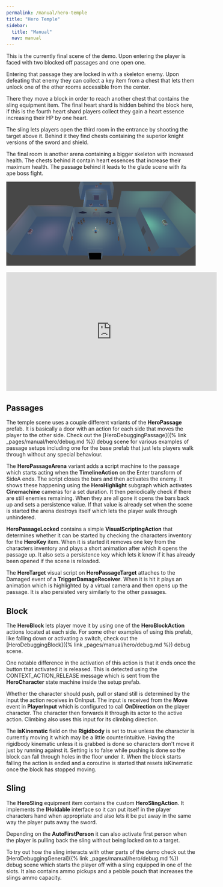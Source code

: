 ```yaml
---
permalink: /manual/hero-temple
title: "Hero Temple"
sidebar:
  title: "Manual"
  nav: manual
---
```


This is the currently final scene of the demo. Upon entering the player is faced with two blocked off passages and one open one. 

Entering that passage they are locked in with a skeleton enemy. Upon defeating that enemy they can collect a key item from a chest that lets them unlock one of the other rooms accessible from the center. 

There they move a block in order to reach another chest that contains the sling equipment item. The final heart shard is hidden behind the block here, if this is the fourth heart shard players collect they gain a heart essence increasing their HP by one heart. 

The sling lets players open the third room in the entrance by shooting the target above it. Behind it they find chests containing the superior knight versions of the sword and shield. 

The final room is another arena containing a bigger skeleton with increased health. The chests behind it contain heart essences that increase their maximum health. The passage behind it leads to the glade scene with its ape boss fight.

<p align="center">
  <img src="/assets/images/hero/heroTemple.png" />
</p>

<iframe width="560" height="315" src="https://www.youtube-nocookie.com/embed/2AB8p22nCxY?si=vv9DEYz7YAJD5mCv&amp;start=1784" title="YouTube video player" frameborder="0" allow="accelerometer; autoplay; clipboard-write; encrypted-media; gyroscope; picture-in-picture" allowfullscreen></iframe>

## Passages

The temple scene uses a couple different variants of the __HeroPassage__ prefab. It is basically a door with an action for each side that moves the player to the other side. Check out the [HeroDebuggingPassage]({% link _pages/manual/hero/debug.md %}) debug scene for various examples of passage setups including one for the base prefab that just lets players walk through without any special behaviour.

The __HeroPassageArena__ variant adds a script machine to the passage which starts acting when the __TimelineAction__ on the Enter transform of SideA ends. The script closes the bars and then activates the enemy. It shows these happening using the __HeroHighlight__ subgraph which activates __Cinemachine__ cameras for a set duration. It then periodically check if there are still enemies remaining. When they are all gone it opens the bars back up and sets a persistence value. If that value is already set when the scene is started the arena destroys itself which lets the player walk through unhindered.

__HeroPassageLocked__ contains a simple __VisualScriptingAction__ that determines whether it can be started by checking the characters inventory for the __HeroKey__ item. When it is started it removes one key from the characters inventory and plays a short animation after which it opens the passage up. It also sets a persistence key which lets it know if it has already been opened if the scene is reloaded.

The __HeroTarget__ visual script on __HeroPassageTarget__ attaches to the Damaged event of a __TriggerDamageReceiver__. When it is hit it plays an animation which is highlighted by a virtual camera and then opens up the passage. It is also persisted very similarly to the other passages.

## Block

The __HeroBlock__ lets player move it by using one of the __HeroBlockAction__ actions located at each side. For some other examples of using this prefab, like falling down or activating a switch, check out the [HeroDebuggingBlock]({% link _pages/manual/hero/debug.md %}) debug scene.

One notable difference in the activation of this action is that it ends once the button that activated it is released. This is detected using the CONTEXT_ACTION_RELEASE message which is sent from the __HeroCharacter__ state machine inside the setup prefab.

Whether the character should push, pull or stand still is determined by the input the action receives in OnInput. The input is received from the __Move__ event in __PlayerInput__ which is configured to call __OnDirection__ on the player character. The character then forwards it through its actor to the active action. Climbing also uses this input for its climbing direction.

The __isKinematic__ field on the __Rigidbody__ is set to true unless the character is currently moving it which may be a little counterintuitive. Having the rigidbody kinematic unless it is grabbed is done so characters don't move it just by running against it. Setting is to false while pushing is done so the block can fall through holes in the floor under it. When the block starts falling the action is ended and a coroutine is started that resets isKinematic once the block has stopped moving.

## Sling

The __HeroSling__ equipment item contains the custom __HeroSlingAction__. It implements the __IHoldable__ interface so it can put itself in the player characters hand when appropriate and also lets it be put away in the same way the player puts away the sword.

Depending on the __AutoFirstPerson__ it can also activate first person when the player is pulling back the sling without being locked on to a target.

To try out how the sling interacts with other parts of the demo check out the [HeroDebuggingGeneral]({% link _pages/manual/hero/debug.md %}) debug scene which starts the player off with a sling equipped in one of the slots. It also contains ammo pickups and a pebble pouch that increases the slings ammo capacity.